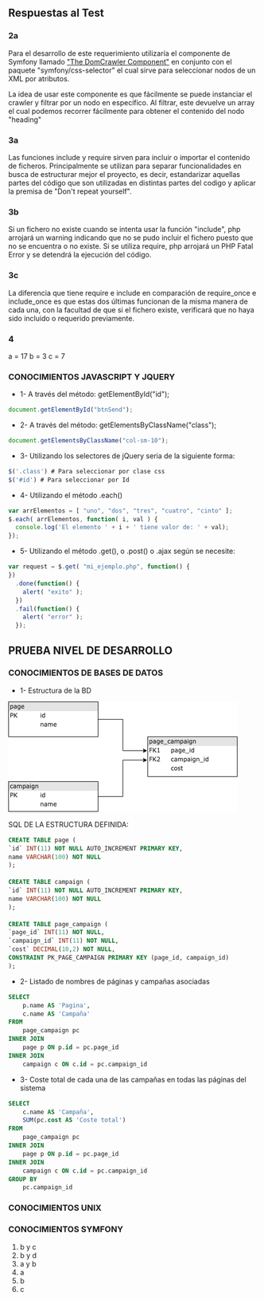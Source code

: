 ## Respuestas al Test

### 2a

Para el desarrollo de este requerimiento utilizaría el componente de Symfony llamado 
["The DomCrawler Component"](https://symfony.com/doc/current/components/dom_crawler.html) en
conjunto con el paquete "symfony/css-selector" el cual sirve para seleccionar nodos de un XML por atributos.

La idea de usar este componente es que fácilmente se puede instanciar el crawler y filtrar por un nodo en específico. 
Al filtrar, este devuelve un array el cual podemos recorrer fácilmente para obtener el contenido del nodo "heading"
 
### 3a
Las funciones include y require sirven para incluir o importar el contenido de ficheros. Principalmente se utilizan
para separar funcionalidades en busca de estructurar mejor el proyecto, es decir, estandarizar aquellas partes del 
código que son utilizadas en distintas partes del codigo y aplicar la premisa de "Don't repeat yourself".

### 3b
Si un fichero no existe cuando se intenta usar la función "include", php arrojará un warning indicando que no se pudo 
incluir el fichero puesto que no se encuentra o no existe. Si se utiliza require, php arrojará un PHP Fatal Error y se 
detendrá la ejecución del código.

### 3c
La diferencia que tiene require e include en comparación de require_once e include_once es que estas dos últimas funcionan
de la misma manera de cada una, con la facultad de que si el fichero existe, verificará que no haya sido incluido o requerido
previamente.

### 4
a = 17
b = 3
c = 7

### CONOCIMIENTOS JAVASCRIPT Y JQUERY
- 1-  A través del método: getElementById("id");
```Javascript
document.getElementById("btnSend");
```
- 2- A través del método: getElementsByClassName("class");
```Javascript
document.getElementsByClassName("col-sm-10");
```
- 3- Utilizando los selectores de jQuery seria de la siguiente forma:
```Javascript
$('.class') # Para seleccionar por clase css
$('#id') # Para seleccionar por Id
```
- 4- Utilizando el método .each()
```javascript
var arrElementos = [ "uno", "dos", "tres", "cuatro", "cinto" ];
$.each( arrElementos, function( i, val ) {
  console.log('El elemento ' + i + ' tiene valor de: ' + val);
});
``` 
- 5- Utilizando el método .get(), o .post() o .ajax según se necesite:
```javascript
var request = $.get( "mi_ejemplo.php", function() {
})
  .done(function() {
    alert( "exito" );
  })
  .fail(function() {
    alert( "error" );
  });
```

## PRUEBA NIVEL DE DESARROLLO

### CONOCIMIENTOS DE BASES DE DATOS
- 1- Estructura de la BD

![Diagrama BD](diagrama-db.png)

SQL DE LA ESTRUCTURA DEFINIDA:
```sql
CREATE TABLE page (
`id` INT(11) NOT NULL AUTO_INCREMENT PRIMARY KEY,
name VARCHAR(100) NOT NULL
);

CREATE TABLE campaign (
`id` INT(11) NOT NULL AUTO_INCREMENT PRIMARY KEY,
name VARCHAR(100) NOT NULL
);

CREATE TABLE page_campaign (
`page_id` INT(11) NOT NULL,
`campaign_id` INT(11) NOT NULL,
`cost` DECIMAL(10,2) NOT NULL,
CONSTRAINT PK_PAGE_CAMPAIGN PRIMARY KEY (page_id, campaign_id)
);
```
- 2- Listado de nombres de páginas y campañas asociadas
```sql
SELECT 
    p.name AS 'Pagina',
    c.name AS 'Campaña' 
FROM 
    page_campaign pc 
INNER JOIN 
    page p ON p.id = pc.page_id 
INNER JOIN 
    campaign c ON c.id = pc.campaign_id 
```
- 3- Coste total de cada una de las campañas en todas las páginas del sistema
```sql
SELECT 
    c.name AS 'Campaña',
    SUM(pc.cost AS 'Coste total')
FROM 
    page_campaign pc 
INNER JOIN 
    page p ON p.id = pc.page_id 
INNER JOIN 
    campaign c ON c.id = pc.campaign_id
GROUP BY 
    pc.campaign_id
```

### CONOCIMIENTOS UNIX

### CONOCIMIENTOS SYMFONY

1. b y c
1. b y d
1. a y b
1. a
1. b
1. c